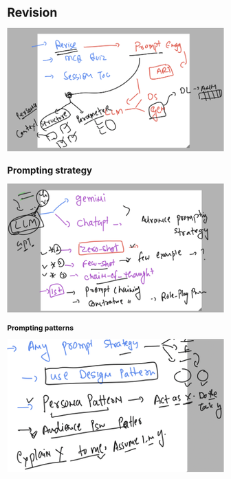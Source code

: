 # Revision 

<img src="rev1.png">

## Prompting strategy 

<img src="prompt1.png">

### Prompting patterns 

<img src="pattern.png">

